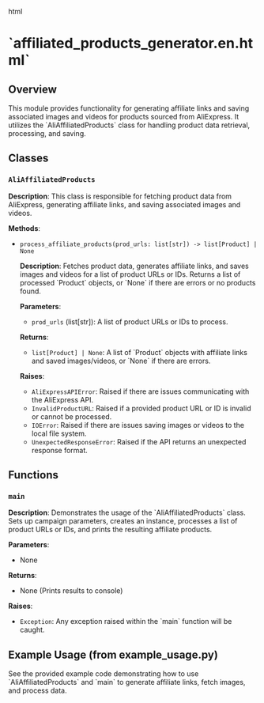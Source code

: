 html
<h1>`affiliated_products_generator.en.html`</h1>

<h2>Overview</h2>
<p>This module provides functionality for generating affiliate links and saving associated images and videos for products sourced from AliExpress. It utilizes the `AliAffiliatedProducts` class for handling product data retrieval, processing, and saving.</p>

<h2>Classes</h2>

<h3><code>AliAffiliatedProducts</code></h3>

<p><strong>Description</strong>: This class is responsible for fetching product data from AliExpress, generating affiliate links, and saving associated images and videos.</p>

<p><strong>Methods</strong>:</p>
<ul>
  <li><code>process_affiliate_products(prod_urls: list[str]) -> list[Product] | None</code>
    <p><strong>Description</strong>: Fetches product data, generates affiliate links, and saves images and videos for a list of product URLs or IDs.  Returns a list of processed `Product` objects, or `None` if there are errors or no products found.</p>
    <p><strong>Parameters</strong>:</p>
    <ul>
      <li><code>prod_urls</code> (list[str]): A list of product URLs or IDs to process.</li>
    </ul>
    <p><strong>Returns</strong>:</p>
    <ul>
      <li><code>list[Product] | None</code>: A list of `Product` objects with affiliate links and saved images/videos, or `None` if there are errors.</li>
    </ul>
    <p><strong>Raises</strong>:</p>
    <ul>
      <li><code>AliExpressAPIError</code>:  Raised if there are issues communicating with the AliExpress API.</li>
      <li><code>InvalidProductURL</code>:  Raised if a provided product URL or ID is invalid or cannot be processed.</li>
      <li><code>IOError</code>:  Raised if there are issues saving images or videos to the local file system.</li>
      <li><code>UnexpectedResponseError</code>: Raised if the API returns an unexpected response format.</li>
    </ul>
  </li>
</ul>


<h2>Functions</h2>

<h3><code>main</code></h3>

<p><strong>Description</strong>:  Demonstrates the usage of the `AliAffiliatedProducts` class. Sets up campaign parameters, creates an instance, processes a list of product URLs or IDs, and prints the resulting affiliate products.</p>
<p><strong>Parameters</strong>:</p>
<ul>
  <li>None</li>
</ul>
<p><strong>Returns</strong>:</p>
<ul>
  <li>None (Prints results to console)</li>
</ul>
<p><strong>Raises</strong>:</p>
<ul>
  <li><code>Exception</code>: Any exception raised within the `main` function will be caught.</li>
</ul>

<h2>Example Usage (from example_usage.py)</h2>
<p>See the provided example code demonstrating how to use `AliAffiliatedProducts` and `main` to generate affiliate links, fetch images, and process data.</p>


```html